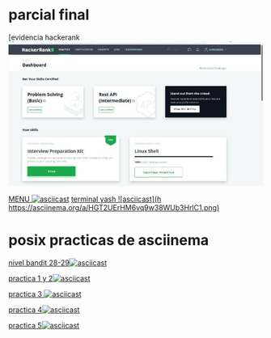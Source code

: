 # parcial final 

[evidencia hackerank ![](https://github.com/cintiayaritza/posix/blob/master/128543356_221087922719393_3945231622675476825_n.jpg)

[MENU ![asciicast](https://asciinema.org/a/ElxrnjUZbNwLEJVrDQiPW4sQj.png)](https://asciinema.org/a/ElxrnjUZbNwLEJVrDQiPW4sQj)
[terminal yash ![asciicast](h https://asciinema.org/a/HGT2UErHM6vq9w38WUb3HrlC1.png)]( https://asciinema.org/a/HGT2UErHM6vq9w38WUb3HrlC1)




# posix practicas de asciinema 



[nivel bandit 28-29![asciicast](https://asciinema.org/a/xtZdYx2xSCsHhatkndVDjEDBv.png)](https://asciinema.org/a/xtZdYx2xSCsHhatkndVDjEDBv)


[practica 1 y 2![asciicast](https://asciinema.org/a/5DvcXJNFB29hC4CGSUEUYUGn0.png)](https://asciinema.org/a/5DvcXJNFB29hC4CGSUEUYUGn0)


[practica 3 ![asciicast](https://asciinema.org/a/sbNLMF5YyyALKiKYTtaWXnkuE.png)](https://asciinema.org/a/sbNLMF5YyyALKiKYTtaWXnkuE)


[practica 4![asciicast](https://asciinema.org/a/iAJfKgNgwfCHpwzAXLDfNA7CH.png)](https://asciinema.org/a/iAJfKgNgwfCHpwzAXLDfNA7CH)


[practica 5![asciicast](https://asciinema.org/a/5sHuyQHFIgKW0ffkjS17npvhx.png)](https://asciinema.org/a/5sHuyQHFIgKW0ffkjS17npvhx)


